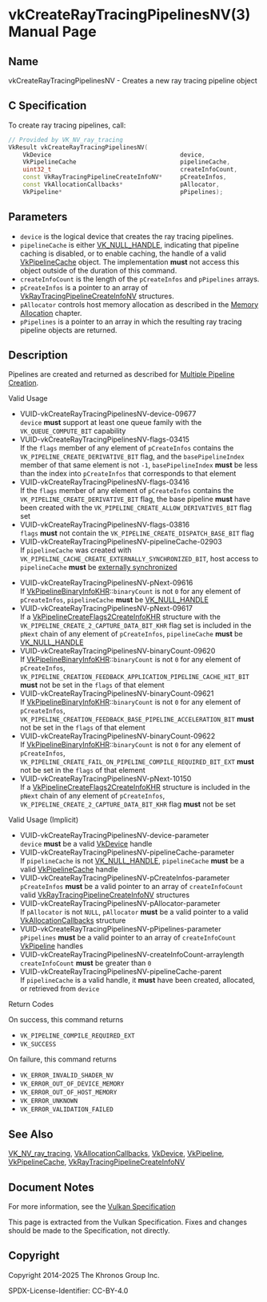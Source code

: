 # vkCreateRayTracingPipelinesNV(3) Manual Page

## Name

vkCreateRayTracingPipelinesNV - Creates a new ray tracing pipeline object



## [](#_c_specification)C Specification

To create ray tracing pipelines, call:

```c++
// Provided by VK_NV_ray_tracing
VkResult vkCreateRayTracingPipelinesNV(
    VkDevice                                    device,
    VkPipelineCache                             pipelineCache,
    uint32_t                                    createInfoCount,
    const VkRayTracingPipelineCreateInfoNV*     pCreateInfos,
    const VkAllocationCallbacks*                pAllocator,
    VkPipeline*                                 pPipelines);
```

## [](#_parameters)Parameters

- `device` is the logical device that creates the ray tracing pipelines.
- `pipelineCache` is either [VK\_NULL\_HANDLE](https://registry.khronos.org/vulkan/specs/latest/man/html/VK_NULL_HANDLE.html), indicating that pipeline caching is disabled, or to enable caching, the handle of a valid [VkPipelineCache](https://registry.khronos.org/vulkan/specs/latest/man/html/VkPipelineCache.html) object. The implementation **must** not access this object outside of the duration of this command.
- `createInfoCount` is the length of the `pCreateInfos` and `pPipelines` arrays.
- `pCreateInfos` is a pointer to an array of [VkRayTracingPipelineCreateInfoNV](https://registry.khronos.org/vulkan/specs/latest/man/html/VkRayTracingPipelineCreateInfoNV.html) structures.
- `pAllocator` controls host memory allocation as described in the [Memory Allocation](https://registry.khronos.org/vulkan/specs/latest/html/vkspec.html#memory-allocation) chapter.
- `pPipelines` is a pointer to an array in which the resulting ray tracing pipeline objects are returned.

## [](#_description)Description

Pipelines are created and returned as described for [Multiple Pipeline Creation](https://registry.khronos.org/vulkan/specs/latest/html/vkspec.html#pipelines-multiple).

Valid Usage

- [](#VUID-vkCreateRayTracingPipelinesNV-device-09677)VUID-vkCreateRayTracingPipelinesNV-device-09677  
  `device` **must** support at least one queue family with the `VK_QUEUE_COMPUTE_BIT` capability
- [](#VUID-vkCreateRayTracingPipelinesNV-flags-03415)VUID-vkCreateRayTracingPipelinesNV-flags-03415  
  If the `flags` member of any element of `pCreateInfos` contains the `VK_PIPELINE_CREATE_DERIVATIVE_BIT` flag, and the `basePipelineIndex` member of that same element is not `-1`, `basePipelineIndex` **must** be less than the index into `pCreateInfos` that corresponds to that element
- [](#VUID-vkCreateRayTracingPipelinesNV-flags-03416)VUID-vkCreateRayTracingPipelinesNV-flags-03416  
  If the `flags` member of any element of `pCreateInfos` contains the `VK_PIPELINE_CREATE_DERIVATIVE_BIT` flag, the base pipeline **must** have been created with the `VK_PIPELINE_CREATE_ALLOW_DERIVATIVES_BIT` flag set
- [](#VUID-vkCreateRayTracingPipelinesNV-flags-03816)VUID-vkCreateRayTracingPipelinesNV-flags-03816  
  `flags` **must** not contain the `VK_PIPELINE_CREATE_DISPATCH_BASE_BIT` flag
- [](#VUID-vkCreateRayTracingPipelinesNV-pipelineCache-02903)VUID-vkCreateRayTracingPipelinesNV-pipelineCache-02903  
  If `pipelineCache` was created with `VK_PIPELINE_CACHE_CREATE_EXTERNALLY_SYNCHRONIZED_BIT`, host access to `pipelineCache` **must** be [externally synchronized](#fundamentals-threadingbehavior)

<!--THE END-->

- [](#VUID-vkCreateRayTracingPipelinesNV-pNext-09616)VUID-vkCreateRayTracingPipelinesNV-pNext-09616  
  If [VkPipelineBinaryInfoKHR](https://registry.khronos.org/vulkan/specs/latest/man/html/VkPipelineBinaryInfoKHR.html)::`binaryCount` is not `0` for any element of `pCreateInfos`, `pipelineCache` **must** be [VK\_NULL\_HANDLE](https://registry.khronos.org/vulkan/specs/latest/man/html/VK_NULL_HANDLE.html)
- [](#VUID-vkCreateRayTracingPipelinesNV-pNext-09617)VUID-vkCreateRayTracingPipelinesNV-pNext-09617  
  If a [VkPipelineCreateFlags2CreateInfoKHR](https://registry.khronos.org/vulkan/specs/latest/man/html/VkPipelineCreateFlags2CreateInfoKHR.html) structure with the `VK_PIPELINE_CREATE_2_CAPTURE_DATA_BIT_KHR` flag set is included in the `pNext` chain of any element of `pCreateInfos`, `pipelineCache` **must** be [VK\_NULL\_HANDLE](https://registry.khronos.org/vulkan/specs/latest/man/html/VK_NULL_HANDLE.html)
- [](#VUID-vkCreateRayTracingPipelinesNV-binaryCount-09620)VUID-vkCreateRayTracingPipelinesNV-binaryCount-09620  
  If [VkPipelineBinaryInfoKHR](https://registry.khronos.org/vulkan/specs/latest/man/html/VkPipelineBinaryInfoKHR.html)::`binaryCount` is not `0` for any element of `pCreateInfos`, `VK_PIPELINE_CREATION_FEEDBACK_APPLICATION_PIPELINE_CACHE_HIT_BIT` **must** not be set in the `flags` of that element
- [](#VUID-vkCreateRayTracingPipelinesNV-binaryCount-09621)VUID-vkCreateRayTracingPipelinesNV-binaryCount-09621  
  If [VkPipelineBinaryInfoKHR](https://registry.khronos.org/vulkan/specs/latest/man/html/VkPipelineBinaryInfoKHR.html)::`binaryCount` is not `0` for any element of `pCreateInfos`, `VK_PIPELINE_CREATION_FEEDBACK_BASE_PIPELINE_ACCELERATION_BIT` **must** not be set in the `flags` of that element
- [](#VUID-vkCreateRayTracingPipelinesNV-binaryCount-09622)VUID-vkCreateRayTracingPipelinesNV-binaryCount-09622  
  If [VkPipelineBinaryInfoKHR](https://registry.khronos.org/vulkan/specs/latest/man/html/VkPipelineBinaryInfoKHR.html)::`binaryCount` is not `0` for any element of `pCreateInfos`, `VK_PIPELINE_CREATE_FAIL_ON_PIPELINE_COMPILE_REQUIRED_BIT_EXT` **must** not be set in the `flags` of that element
- [](#VUID-vkCreateRayTracingPipelinesNV-pNext-10150)VUID-vkCreateRayTracingPipelinesNV-pNext-10150  
  If a [VkPipelineCreateFlags2CreateInfoKHR](https://registry.khronos.org/vulkan/specs/latest/man/html/VkPipelineCreateFlags2CreateInfoKHR.html) structure is included in the `pNext` chain of any element of `pCreateInfos`, `VK_PIPELINE_CREATE_2_CAPTURE_DATA_BIT_KHR` flag **must** not be set

Valid Usage (Implicit)

- [](#VUID-vkCreateRayTracingPipelinesNV-device-parameter)VUID-vkCreateRayTracingPipelinesNV-device-parameter  
  `device` **must** be a valid [VkDevice](https://registry.khronos.org/vulkan/specs/latest/man/html/VkDevice.html) handle
- [](#VUID-vkCreateRayTracingPipelinesNV-pipelineCache-parameter)VUID-vkCreateRayTracingPipelinesNV-pipelineCache-parameter  
  If `pipelineCache` is not [VK\_NULL\_HANDLE](https://registry.khronos.org/vulkan/specs/latest/man/html/VK_NULL_HANDLE.html), `pipelineCache` **must** be a valid [VkPipelineCache](https://registry.khronos.org/vulkan/specs/latest/man/html/VkPipelineCache.html) handle
- [](#VUID-vkCreateRayTracingPipelinesNV-pCreateInfos-parameter)VUID-vkCreateRayTracingPipelinesNV-pCreateInfos-parameter  
  `pCreateInfos` **must** be a valid pointer to an array of `createInfoCount` valid [VkRayTracingPipelineCreateInfoNV](https://registry.khronos.org/vulkan/specs/latest/man/html/VkRayTracingPipelineCreateInfoNV.html) structures
- [](#VUID-vkCreateRayTracingPipelinesNV-pAllocator-parameter)VUID-vkCreateRayTracingPipelinesNV-pAllocator-parameter  
  If `pAllocator` is not `NULL`, `pAllocator` **must** be a valid pointer to a valid [VkAllocationCallbacks](https://registry.khronos.org/vulkan/specs/latest/man/html/VkAllocationCallbacks.html) structure
- [](#VUID-vkCreateRayTracingPipelinesNV-pPipelines-parameter)VUID-vkCreateRayTracingPipelinesNV-pPipelines-parameter  
  `pPipelines` **must** be a valid pointer to an array of `createInfoCount` [VkPipeline](https://registry.khronos.org/vulkan/specs/latest/man/html/VkPipeline.html) handles
- [](#VUID-vkCreateRayTracingPipelinesNV-createInfoCount-arraylength)VUID-vkCreateRayTracingPipelinesNV-createInfoCount-arraylength  
  `createInfoCount` **must** be greater than `0`
- [](#VUID-vkCreateRayTracingPipelinesNV-pipelineCache-parent)VUID-vkCreateRayTracingPipelinesNV-pipelineCache-parent  
  If `pipelineCache` is a valid handle, it **must** have been created, allocated, or retrieved from `device`

Return Codes

On success, this command returns

- `VK_PIPELINE_COMPILE_REQUIRED_EXT`
- `VK_SUCCESS`

On failure, this command returns

- `VK_ERROR_INVALID_SHADER_NV`
- `VK_ERROR_OUT_OF_DEVICE_MEMORY`
- `VK_ERROR_OUT_OF_HOST_MEMORY`
- `VK_ERROR_UNKNOWN`
- `VK_ERROR_VALIDATION_FAILED`

## [](#_see_also)See Also

[VK\_NV\_ray\_tracing](https://registry.khronos.org/vulkan/specs/latest/man/html/VK_NV_ray_tracing.html), [VkAllocationCallbacks](https://registry.khronos.org/vulkan/specs/latest/man/html/VkAllocationCallbacks.html), [VkDevice](https://registry.khronos.org/vulkan/specs/latest/man/html/VkDevice.html), [VkPipeline](https://registry.khronos.org/vulkan/specs/latest/man/html/VkPipeline.html), [VkPipelineCache](https://registry.khronos.org/vulkan/specs/latest/man/html/VkPipelineCache.html), [VkRayTracingPipelineCreateInfoNV](https://registry.khronos.org/vulkan/specs/latest/man/html/VkRayTracingPipelineCreateInfoNV.html)

## [](#_document_notes)Document Notes

For more information, see the [Vulkan Specification](https://registry.khronos.org/vulkan/specs/latest/html/vkspec.html#vkCreateRayTracingPipelinesNV)

This page is extracted from the Vulkan Specification. Fixes and changes should be made to the Specification, not directly.

## [](#_copyright)Copyright

Copyright 2014-2025 The Khronos Group Inc.

SPDX-License-Identifier: CC-BY-4.0